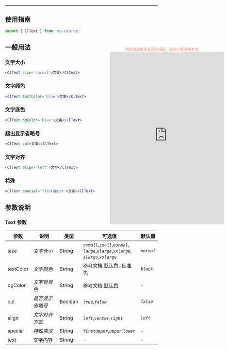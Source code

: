 ****

## 使用指南

```js
import { ClText } from 'mp-colorui'
```

## 一般用法

### 文字大小

```jsx
<ClText size='normal'>文案</ClText>
```

### 文字颜色

```jsx
<ClText textColor='blue'>文案</ClText>
```

### 文字底色

```jsx
<ClText bgColor='blue'>文案</ClText>
```

### 超出显示省略号

```jsx
<ClText cut>文案</ClText>
```

### 文字对齐

```jsx
<ClText align='left'>文案</ClText>
```

### 特殊

```jsx
<ClText special='firstUpper'>文案</ClText>
```



## 参数说明

### Text 参数

| 参数      | 说明             | 类型    | 可选值                                                       | 默认值     |
| --------- | ---------------- | ------- | ------------------------------------------------------------ | ---------- |
| size      | *文字大小*       | String  | *`xsmall`*,*`small`*,*`normal`*,<br />*`large`*,*`xlarge`*,*`xxlarge`*,<br />*`slarge`*,*`xslarge`* | *`normal`* |
| textColor | *文字颜色*       | String  | 参考文档 [默认色-标准色](/home/color?id=标准色)              | *`black`*  |
| bgColor   | *文字背景色*     | String  | 参考文档 [默认色](/home/color)              | -          |
| cut       | *是否显示省略号* | Boolean | *`true`*,*`false`*                                           | *`false`*  |
| align     | *文字对齐方式*   | String  | *`left`*,*`center`*,*`right`*                                | *`left`*   |
| special   | *特殊需求*       | String  | *`firstUpper`*,*`upper`*,*`lower`*                           | -          |
| text      | 文字内容         | String  | -                                                            | -          |

<div style="position: fixed; right:10px; top: 5%">
<div style="width: 355px; display: flex; flex-wrap: wrap; justify-content: center; align-items: center; font-size: 12px; color: lightcoral">网页端目前还未完全适配，请以小程序端为准。</div>
<iframe style="border: 1px solid antiquewhite" src="https://yinliangdream.github.io/mp-colorui-h5-demo/#/pages/components/text/index" height="568" width="375"></iframe>
</div>
